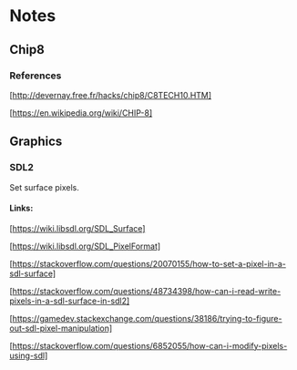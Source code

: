 # Notes
## Chip8

### References

[http://devernay.free.fr/hacks/chip8/C8TECH10.HTM]

[https://en.wikipedia.org/wiki/CHIP-8]

## Graphics

### SDL2

Set surface pixels.

#### Links:

[https://wiki.libsdl.org/SDL_Surface]

[https://wiki.libsdl.org/SDL_PixelFormat]

[https://stackoverflow.com/questions/20070155/how-to-set-a-pixel-in-a-sdl-surface]

[https://stackoverflow.com/questions/48734398/how-can-i-read-write-pixels-in-a-sdl-surface-in-sdl2]

[https://gamedev.stackexchange.com/questions/38186/trying-to-figure-out-sdl-pixel-manipulation]

[https://stackoverflow.com/questions/6852055/how-can-i-modify-pixels-using-sdl]